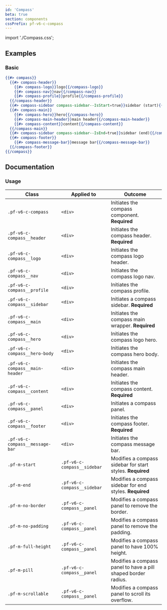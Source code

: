 ```yaml
---
id: 'Compass'
beta: true
section: components
cssPrefix: pf-v6-c-compass
---
```


import './Compass.css';

## Examples
### Basic
```hbs isFullscreen isBeta
{{#> compass}}
  {{#> compass-header}}
    {{#> compass-logo}}logo{{/compass-logo}}
    {{#> compass-nav}}nav{{/compass-nav}}
    {{#> compass-profile}}profile{{/compass-profile}}
  {{/compass-header}}
  {{#> compass-sidebar compass-sidebar--IsStart=true}}sidebar (start){{/compass-sidebar}}
  {{#> compass-main}}
    {{#> compass-hero}}hero{{/compass-hero}}
    {{#> compass-main-header}}main header{{/compass-main-header}}
    {{#> compass-content}}content{{/compass-content}}
  {{/compass-main}}
  {{#> compass-sidebar compass-sidebar--IsEnd=true}}sidebar (end){{/compass-sidebar}}
  {{#> compass-footer}}
    {{#> compass-message-bar}}message bar{{/compass-message-bar}}
  {{/compass-footer}}
{{/compass}}
```

## Documentation
### Usage
| Class | Applied to | Outcome |
| -- | -- | -- |
| `.pf-v6-c-compass` | `<div>` | Initiates the compass component. **Required** |
| `.pf-v6-c-compass__header` | `<div>` | Initiates the compass header. **Required** |
| `.pf-v6-c-compass__logo` | `<div>` | Initiates the compass logo header. |
| `.pf-v6-c-compass__nav` | `<div>` | Initiates the compass logo nav. |
| `.pf-v6-c-compass__profile` | `<div>` | Initiates the compass profile. |
| `.pf-v6-c-compass__sidebar` | `<div>` | Initiates a compass sidebar. **Required** |
| `.pf-v6-c-compass__main` | `<div>` | Initiates the compass main wrapper. **Required** |
| `.pf-v6-c-compass__hero` | `<div>` | Initiates the compass logo hero. |
| `.pf-v6-c-compass__hero-body` | `<div>` | Initiates the compass hero body. |
| `.pf-v6-c-compass__main-header` | `<div>` | Initiates the compass main header. |
| `.pf-v6-c-compass__content` | `<div>` | Initiates the compass content. **Required** |
| `.pf-v6-c-compass__panel` | `<div>` | Initiates a compass panel. |
| `.pf-v6-c-compass__footer` | `<div>` | Initiates the compass footer. **Required** |
| `.pf-v6-c-compass__message-bar` | `<div>` | Initiates the compass message bar. |
| `.pf-m-start` | `.pf-v6-c-compass__sidebar` | Modifies a compass sidebar for start styles. **Required** |
| `.pf-m-end` | `.pf-v6-c-compass__sidebar` | Modifies a compass sidebar for end styles. **Required** |
| `.pf-m-no-border` | `.pf-v6-c-compass__panel` | Modifies a compass panel to remove the border. |
| `.pf-m-no-padding` | `.pf-v6-c-compass__panel` | Modifies a compass panel to remove the padding. |
| `.pf-m-full-height` | `.pf-v6-c-compass__panel` | Modifies a compass panel to have 100% height. |
| `.pf-m-pill` | `.pf-v6-c-compass__panel` | Modifies a compass panel to have a pill shaped border radius. |
| `.pf-m-scrollable` | `.pf-v6-c-compass__panel` | Modifies a compass panel to scroll its overflow. |
